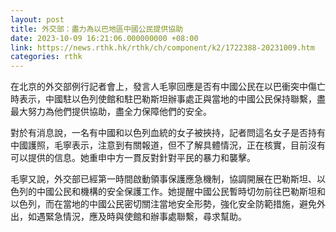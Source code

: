 ```yaml
---
layout: post
title: 外交部：盡力為以巴地區中國公民提供協助
date: 2023-10-09 16:21:06.000000000 +08:00
link: https://news.rthk.hk/rthk/ch/component/k2/1722388-20231009.htm
categories: rthk
---
```


在北京的外交部例行記者會上，發言人毛寧回應是否有中國公民在以巴衝突中傷亡時表示，中國駐以色列使館和駐巴勒斯坦辦事處正與當地的中國公民保持聯繫，盡最大努力為他們提供協助，盡全力保障他們的安全。

對於有消息說，一名有中國和以色列血統的女子被挾持，記者問這名女子是否持有中國護照，毛寧表示，注意到有關報道，但不了解具體情況，正在核實，目前沒有可以提供的信息。她重申中方一貫反對針對平民的暴力和襲擊。

毛寧又說，外交部已經第一時間啟動領事保護應急機制，協調開展在巴勒斯坦、以色列的中國公民和機構的安全保護工作。她提醒中國公民暫時切勿前往巴勒斯坦和以色列，而在當地的中國公民密切關注當地安全形勢，強化安全防範措施，避免外出，如遇緊急情況，應及時與使館和辦事處聯繫，尋求幫助。
